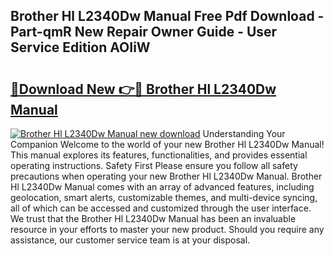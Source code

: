 ## Brother Hl L2340Dw Manual Free Pdf Download - Part-qmR New Repair Owner Guide - User Service Edition AOIiW

# <h2><a href="http://bc22659.oget.top/?id=Brother+Hl+L2340Dw+Manual">🔗Download New 👉🔴 Brother Hl L2340Dw Manual</a></h2>

[![Brother Hl L2340Dw Manual new download](https://i.imgur.com/5g1atiW.png)](http://bc22659.oget.top/?id=Brother+Hl+L2340Dw+Manual)
Understanding Your Companion Welcome to the world of your new Brother Hl L2340Dw Manual! This manual explores its features, functionalities, and provides essential operating instructions. Safety First Please ensure you follow all safety precautions when operating your new Brother Hl L2340Dw Manual. Brother Hl L2340Dw Manual comes with an array of advanced features, including geolocation, smart alerts, customizable themes, and multi-device syncing, all of which can be accessed and customized through the user interface. We trust that the Brother Hl L2340Dw Manual has been an invaluable resource in your efforts to master your new product. Should you require any assistance, our customer service team is at your disposal.
